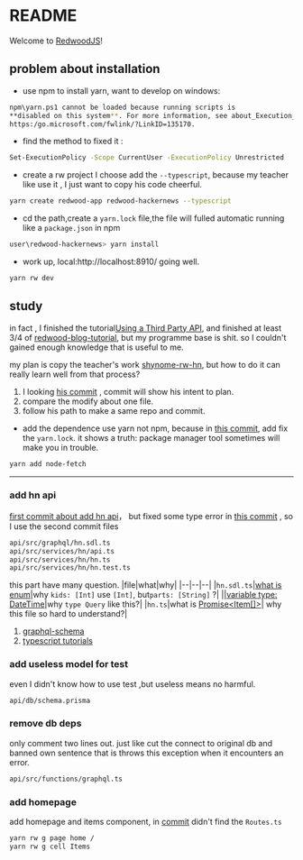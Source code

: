 # README

Welcome to [RedwoodJS](https://redwoodjs.com)!

## problem about installation
- use npm to install yarn, want to develop on windows:
``` bash
npm\yarn.ps1 cannot be loaded because running scripts is
**disabled on this system**. For more information, see about_Execution_Policies at
https:/go.microsoft.com/fwlink/?LinkID=135170.

```
- find the method to fixed it :
``` bash
Set-ExecutionPolicy -Scope CurrentUser -ExecutionPolicy Unrestricted
```

- create a rw project
I choose add the ```--typescript```, because my teacher like use it , I just want to copy his code cheerful.
```bash
yarn create redwood-app redwood-hackernews --typescript
```
- cd the path,create a ```yarn.lock``` file,the file will fulled automatic running like a ```package.json``` in npm
```bash
user\redwood-hackernews> yarn install
```
- work up, local:http://localhost:8910/ going well.
```bash
yarn rw dev
```
## study

in fact , I finished the tutorial[Using a Third Party API](https://redwoodjs.com/docs/how-to/using-a-third-party-api), and finished at least 3/4 of [redwood-blog-tutorial](https://redwoodjs.com/docs/tutorial/foreword), but my programme base is shit. so I couldn't gained enough knowledge that is useful to me.

my plan is copy the teacher's work [shynome-rw-hn](https://github.com/shynome-netlify/rw-hn), but how to do it can really learn well from that process?

1. I looking [his commit](https://github.com/shynome-netlify/rw-hn/commits/master) , commit will show his intent to plan.
2. compare the modify about one file.
3. follow his path to make a same repo and commit.

- add the dependence
use yarn not npm, because in [this commit](https://github.com/shynome-netlify/rw-hn/commit/0d4d5b44cf84e7b2e6aec21dfb7b8489b8aa4d30), add fix the ```yarn.lock```. it shows a truth: package manager tool sometimes will make you in trouble.
```bash
yarn add node-fetch
```
***
### add hn api
[first commit about add hn api](https://github.com/shynome-netlify/rw-hn/commit/2ab25f8e9a7381d4d34058ddce9af50119f0715d)， but fixed some type error in [this commit](https://github.com/shynome-netlify/rw-hn/commit/4679089dee7eb4f7b9e68576ff5fced0f8691490) , so I use the second commit files
``` bash
api/src/graphql/hn.sdl.ts
api/src/services/hn/api.ts
api/src/services/hn/hn.ts
api/src/services/hn/hn.test.ts
```
this part have many question.
|file|what|why|
|--|--|--|
|```hn.sdl.ts```|[what is enum](https://www.typescriptlang.org/docs/handbook/enums.html)|why ```kids: [Int]``` use ```[Int]```, but```parts: [String]``` ?|
||[variable type: DateTime](https://www.graphql-scalars.dev/docs/scalars/date-time)|why ```type Query``` like this?|
|```hn.ts```|what is [Promise<Item[]>](https://rexdainiel.gitbooks.io/typescript/content/docs/promise.html)| why this file so hard to understand?|

1. [graphql-schema](https://www.apollographql.com/docs/apollo-server/schema/schema/)
2. [typescript tutorials](https://www.tutorialsteacher.com/typescript)

### add useless model for test
even I didn't know how to use test ,but useless means no harmful.
``` bash
api/db/schema.prisma
```

### remove db deps
only comment two lines out. just like cut the connect to original db and banned own   sentence that is throws this exception when it encounters an error.
```bash
api/src/functions/graphql.ts
```
### add homepage
add homepage and items component, in [commit](https://github.com/shynome-netlify/rw-hn/commit/da342520a18ba3943f0b4844a7e9654782ac4dfb) didn't find the ```Routes.ts```
``` bash
yarn rw g page home /
yarn rw g cell Items
```

